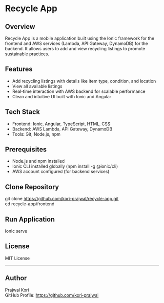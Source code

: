 # Recycle App  
  
## Overview  
Recycle App is a mobile application built using the Ionic framework for the frontend and AWS services (Lambda, API Gateway, DynamoDB) for the backend. It allows users to add and view recycling listings to promote sustainable practices.  
  
## Features  
- Add recycling listings with details like item type, condition, and location  
- View all available listings  
- Real-time interaction with AWS backend for scalable performance  
- Clean and intuitive UI built with Ionic and Angular  
  
## Tech Stack  
- Frontend: Ionic, Angular, TypeScript, HTML, CSS  
- Backend: AWS Lambda, API Gateway, DynamoDB  
- Tools: Git, Node.js, npm  
  
## Prerequisites  
- Node.js and npm installed  
- Ionic CLI installed globally (npm install -g @ionic/cli)  
- AWS account configured (for backend services)  
  
## Clone Repository  
git clone https://github.com/kori-prajwal/recycle-app.git  
cd recycle-app/frontend  
  
## Run Application  
ionic serve  
  
## License  
MIT License  
  
---  
  
## Author  
Prajwal Kori  
GitHub Profile: https://github.com/kori-prajwal  
